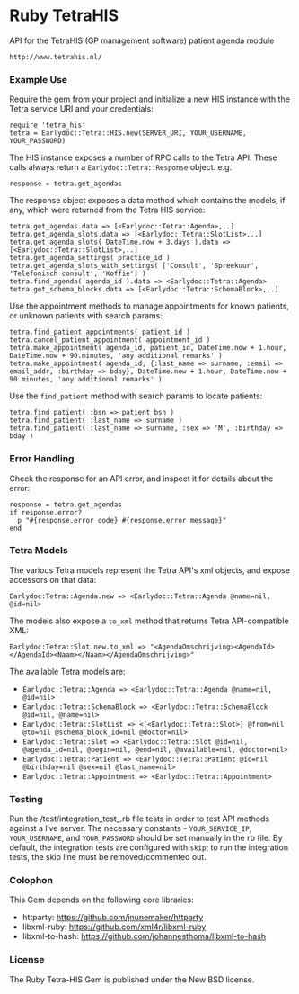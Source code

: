 Ruby TetraHIS
=============

API for the TetraHIS (GP management software) patient agenda module

    http://www.tetrahis.nl/

### Example Use

Require the gem from your project and initialize a new HIS instance with the Tetra service URI and your credentials:

    require 'tetra_his'
    tetra = Earlydoc::Tetra::HIS.new(SERVER_URI, YOUR_USERNAME, YOUR_PASSWORD)

The HIS instance exposes a number of RPC calls to the Tetra API. These calls always return a `Earlydoc::Tetra::Response` object. e.g.

    response = tetra.get_agendas

The response object exposes a data method which contains the models, if any, which were returned from the Tetra HIS service:

    tetra.get_agendas.data => [<Earlydoc::Tetra::Agenda>,..]
    tetra.get_agenda_slots.data => [<Earlydoc::Tetra::SlotList>,..]
    tetra.get_agenda_slots( DateTime.now + 3.days ).data => [<Earlydoc::Tetra::SlotList>,..]
    tetra.get_agenda_settings( practice_id )
    tetra.get_agenda_slots_with_settings( ['Consult', 'Spreekuur', 'Telefonisch consult', 'Koffie'] )
    tetra.find_agenda( agenda_id ).data => <Earlydoc::Tetra::Agenda>
    tetra.get_schema_blocks.data => [<Earlydoc::Tetra::SchemaBlock>,..]

Use the appointment methods to manage appointments for known patients, or unknown patients with search params:

    tetra.find_patient_appointments( patient_id )
    tetra.cancel_patient_appointment( appointment_id )
    tetra.make_appointment( agenda_id, patient_id, DateTime.now + 1.hour, DateTime.now + 90.minutes, 'any additional remarks' )
    tetra.make_appointment( agenda_id, {:last_name => surname, :email => email_addr, :birthday => bday}, DateTime.now + 1.hour, DateTime.now + 90.minutes, 'any additional remarks' )

Use the `find_patient` method with search params to locate patients:

    tetra.find_patient( :bsn => patient_bsn )
    tetra.find_patient( :last_name => surname )
    tetra.find_patient( :last_name => surname, :sex => 'M', :birthday => bday )

### Error Handling

Check the response for an API error, and inspect it for details about the error:

    response = tetra.get_agendas
    if response.error?
      p "#{response.error_code} #{response.error_message}"
    end

### Tetra Models

The various Tetra models represent the Tetra API's xml objects, and expose accessors on that data:

    Earlydoc:Tetra::Agenda.new => <Earlydoc::Tetra::Agenda @name=nil, @id=nil>

The models also expose a `to_xml` method that returns Tetra API-compatible XML:

    Earlydoc:Tetra::Slot.new.to_xml => "<AgendaOmschrijving><AgendaId></AgendaId><Naam></Naam></AgendaOmschrijving>"

The available Tetra models are:

+  `Earlydoc::Tetra::Agenda => <Earlydoc::Tetra::Agenda @name=nil, @id=nil>`
+  `Earlydoc::Tetra::SchemaBlock => <Earlydoc::Tetra::SchemaBlock @id=nil, @name=nil>`
+  `Earlydoc::Tetra::SlotList => <[<Earlydoc::Tetra::Slot>] @from=nil @to=nil @schema_block_id=nil @doctor=nil>`
+  `Earlydoc::Tetra::Slot => <Earlydoc::Tetra::Slot @id=nil, @agenda_id=nil, @begin=nil, @end=nil, @available=nil, @doctor=nil>`
+  `Earlydoc::Tetra::Patient => <Earlydoc::Tetra::Patient @id=nil @birthday=nil @sex=nil @last_name=nil>`
+  `Earlydoc::Tetra::Appointment => <Earlydoc::Tetra::Appointment>`

### Testing

Run the /test/integration_test_.rb file tests in order to test API methods against a live server. The necessary constants - `YOUR_SERVICE_IP`, `YOUR_USERNAME`, and `YOUR_PASSWORD` should be set manually in the rb file. By default, the integration tests are configured with `skip`; to run the integration tests, the skip line must be removed/commented out.

### Colophon

This Gem depends on the following core libraries:

+ httparty: https://github.com/jnunemaker/httparty
+ libxml-ruby: https://github.com/xml4r/libxml-ruby
+ libxml-to-hash: https://github.com/johannesthoma/libxml-to-hash

### License

The Ruby Tetra-HIS Gem is published under the New BSD license.